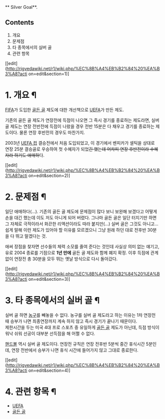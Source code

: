 ** Silver Goal**.

## Contents

    

1. 개요 
2. 문제점 
3. 타 종목에서의 실버 골 
4. 관련 항목 

[[edit](http://rigvedawiki.net/r1/wiki.php/%EC%8B%A4%EB%B2%84%20%EA%B3%A8?acti
on=edit&section=1)]

# 1. 개요 ¶

[FIFA](FIFA.md)가 도입한 [골든 골](%EA%B3%A8%EB%93%A0%20%EA%B3%A8.md) 제도에 대한
개선책으로 [UEFA](UEFA.md)가 만든 제도.

  

기존의 골든 골 제도가 연장전에 득점이 나오면 그 즉시 경기를 종료하는 제도라면, 실버 골 제도는 연장 전반전에 득점이 나왔을 경우 전반
15분은 다 채우고 경기를 종료하는 제도이다. 물론 연장 후반전의 경우도 마찬가지.

  

2003년 [UEFA 컵](UEFA%20%EC%BB%B5.md) 결승전에서 처음 도입되었고, 이 경기에서 벤피카가 셀틱을 상대로 연장
25분 결승골로 우승하여 첫 수혜자가 되었<del>긴 했는데 어차피 연장 후반전이라 수혜자라 하기도 애매하</del>다.

  

[[edit](http://rigvedawiki.net/r1/wiki.php/%EC%8B%A4%EB%B2%84%20%EA%B3%A8?acti
on=edit&section=2)]

# 2. 문제점 ¶

일단 애매하다(...). 기존의 골든 골 제도에 문제점이 많다 보니 보완해 보겠다고 어떻게 손을 대긴 했는데 이도 저도 아니게 되어 버렸다.
그나마 골든 골은 일단 터지기만 하면 그 자체로 극적이라서 화끈한 리액션이라도 따라 붙지만(...) 실버 골은 그것도 아니고... 쉽게 말해
이런 제도가 있어야 할 이유를 모르겠으니 그냥 원래 하던 대로 전후반 30분을 다 뛰고 말겠다는 것.

  

애써 장점을 찾자면 선수들의 체력 소모를 줄여 준다는 것인데 사실상 의미 없는 얘기고, 유로 2004 종료를 기점으로 **1년 만에** 골든
골 제도와 함께 폐지 확정. 이후 득점에 관계없이 연장전 총 30분을 모두 뛰는 옛날 방식으로 다시 돌아갔다.

  

[[edit](http://rigvedawiki.net/r1/wiki.php/%EC%8B%A4%EB%B2%84%20%EA%B3%A8?acti
on=edit&section=3)]

# 3. 타 종목에서의 실버 골 ¶

실버 골 하면 [농구](%EB%86%8D%EA%B5%AC.md)를 빼놓을 수 없다. 농구를 실버 골 제도라고 하는 이유는 1차 연장전
때 승부가 나면 최종연장까지 계속 하지 않고 즉시 경기가 끝나기 때문이다.  
제한시간을 두는 미국 4대 프로 스포츠 중 유일하게 [골든 골](%EA%B3%A8%EB%93%A0%20%EA%B3%A8.md) 제도가
아닌데, 득점 방식이 워낙 쉬워 선공이 대부분 선득점을 해 어쩔 수 없다.

  

[핸드볼](%ED%95%B8%EB%93%9C%EB%B3%BC.md) 역시 실버 골 제도이다. 연장전 규칙은 연장 전후반 5분씩 중간
휴식시간 5분인데, 연장 전반에서 승부가 나면 휴식 시간에 들어가지 않고 그대로 종료한다.

  

[[edit](http://rigvedawiki.net/r1/wiki.php/%EC%8B%A4%EB%B2%84%20%EA%B3%A8?acti
on=edit&section=4)]

# 4. 관련 항목 ¶

  * [UEFA](UEFA.md)
  * [골든 골](%EA%B3%A8%EB%93%A0%20%EA%B3%A8.md)

